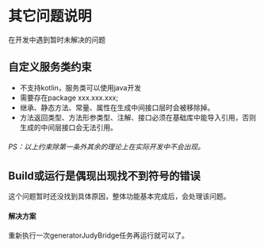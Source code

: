 # 其它问题说明

在开发中遇到暂时未解决的问题

## 自定义服务类约束

* 不支持kotlin，服务类可以使用java开发
* 需要存在package xxx.xxx.xxx;
* 继承、静态方法、常量、属性在生成中间接口层时会被移除掉。
* 方法返回类型、方法形参类型、注解、接口必须在基础库中能导入引用，否则生成的中间层接口会无法引用。

###### *PS：以上约束除第一条外其余的理论上在实际开发中不会出现。*

## Build或运行是偶现出现找不到符号的错误

这个问题暂时还没找到具体原因，整体功能基本完成后，会处理该问题。

#### 解决方案
重新执行一次generatorJudyBridge任务再运行就可以了。